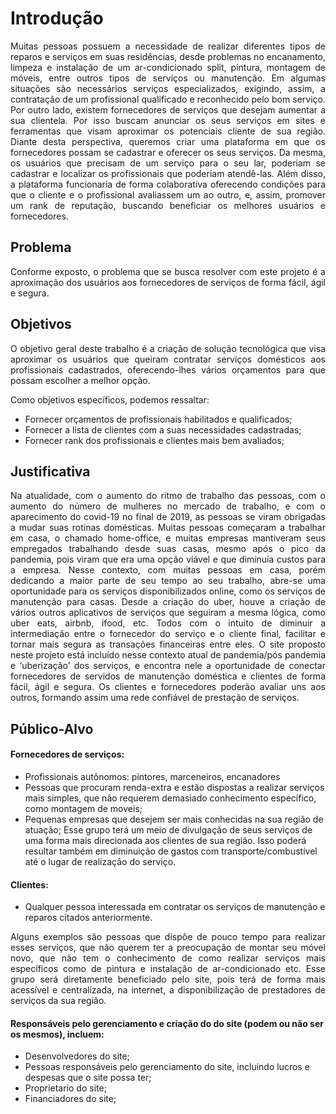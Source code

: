 # Introdução

<p align="justify"> Muitas pessoas possuem a necessidade de realizar diferentes tipos de reparos e serviços em suas residências, desde problemas no encanamento, limpeza e instalação de um ar-condicionado split, pintura, montagem de móveis, entre outros tipos de serviços ou manutenção. Em algumas situações são necessários serviços especializados, exigindo, assim, a contratação de um profissional qualificado e reconhecido pelo bom serviço.
Por outro lado, existem fornecedores de serviços que desejam aumentar a sua clientela. Por isso buscam anunciar os seus serviços em sites e ferramentas que visam aproximar os potenciais cliente de sua região.
Diante desta perspectiva, queremos criar uma plataforma em que os fornecedores possam se cadastrar e oferecer os seus serviços. Da mesma, os usuários que precisam de um serviço para o seu lar, poderiam se cadastrar e localizar os profissionais que poderiam atendê-las.
Além disso, a plataforma funcionaria de forma colaborativa oferecendo condições para que o cliente e o profissional avaliassem um ao outro, e, assim, promover um rank de reputação, buscando beneficiar os melhores usuários e fornecedores.</p>

## Problema
<p align="justify"> Conforme exposto, o problema que se busca resolver com este projeto é a aproximação dos usuários aos fornecedores de serviços de forma fácil, ágil e segura.</p>

## Objetivos

<p align="justify"> O objetivo geral deste trabalho é a criação de solução tecnológica que visa aproximar os usuários que queiram contratar serviços domésticos aos profissionais cadastrados, oferecendo-lhes vários orçamentos para que possam escolher a melhor opção.
</p>

Como objetivos específicos, podemos ressaltar:
* Fornecer orçamentos de profissionais habilitados e qualificados;
* Fornecer a lista de clientes com a suas necessidades cadastradas;
* Fornecer rank dos profissionais e clientes mais bem avaliados;
 
## Justificativa
<p align="justify"> 
Na atualidade, com o aumento do ritmo de trabalho das pessoas, com o aumento do número de mulheres no mercado de trabalho, e com o aparecimento do covid-19 no final de 2019, as pessoas se viram obrigadas a mudar suas rotinas domésticas.
Muitas pessoas começaram a trabalhar em casa, o chamado home-office, e muitas empresas mantiveram seus empregados trabalhando desde suas casas, mesmo após o pico da pandemia, pois viram que era uma opção viável e que diminuía custos para a empresa.
Nesse contexto, com muitas pessoas em casa, porém dedicando a maior parte de seu tempo ao seu trabalho, abre-se uma oportunidade para os serviços disponibilizados online, como os serviços de manutenção para casas.
Desde a criação do uber, houve a criação de vários outros aplicativos de serviços que seguiram a mesma lógica, como uber eats, airbnb, ifood, etc. Todos com o intuito de diminuir a intermediação entre o fornecedor do serviço e o cliente final, facilitar e tornar mais segura as transações financeiras entre eles.
O site proposto neste projeto está incluído nesse contexto atual de pandemia/pós pandemia e ‘uberização’ dos serviços, e encontra nele a oportunidade de conectar fornecedores de servidos de manutenção doméstica e clientes de forma fácil, ágil e segura. Os clientes e fornecedores poderão avaliar uns aos outros, formando assim uma rede confiável de prestação de serviços.
</p>

## Público-Alvo

#### Fornecedores de serviços:
 - Profissionais autônomos: pintores, marceneiros, encanadores 
 - Pessoas que procuram renda-extra e estão dispostas a realizar serviços mais simples, que não requerem demasiado conhecimento específico, como montagem de moveis;
 - Pequenas empresas que desejem ser mais conhecidas na sua região de atuação;
Esse grupo terá um meio de divulgação de seus serviços de uma forma mais direcionada aos clientes de sua região. Isso poderá resultar também em diminuição de gastos com transporte/combustível até o lugar de realização do serviço.


#### Clientes: 

 - Qualquer pessoa interessada em contratar os serviços de manutenção e reparos citados anteriormente. 

<p align="justify"> Alguns exemplos são pessoas que dispõe de pouco tempo para realizar esses serviços, que não querem ter a preocupação de montar seu móvel novo, que não tem o conhecimento de como realizar serviços mais específicos como de pintura e instalação de ar-condicionado etc.
Esse grupo será diretamente beneficiado pelo site, pois terá de forma mais acessível e centralizada, na internet, a disponibilização de prestadores de serviços da sua região.
</p>

#### Responsáveis pelo gerenciamento e criação do do site (podem ou não ser os mesmos), incluem:
 - Desenvolvedores do site;
 - Pessoas responsáveis pelo gerenciamento do site, incluindo lucros e despesas que o site possa ter;
 - Proprietario do site;
 - Financiadores do site;
